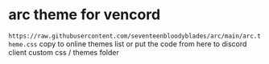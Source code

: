 # arc theme for vencord
`https://raw.githubusercontent.com/seventeenbloodyblades/arc/main/arc.theme.css` 
copy to online themes list or put the code from here to discord client custom css / themes folder
